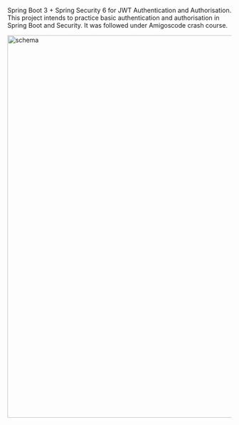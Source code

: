 Spring Boot 3 + Spring Security 6 for JWT Authentication and Authorisation. This project intends to practice basic authentication and authorisation in Spring Boot and Security. It was followed under Amigoscode crash course.

<img width="861" alt="schema" src="https://github.com/user-attachments/assets/64de1124-b7d9-4756-9b03-7f954a6fee38">
